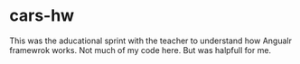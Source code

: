 # cars-hw
This was the aducational sprint with the teacher to understand how Angualr framewrok works.
Not much of my code here.
But was halpfull for me.
